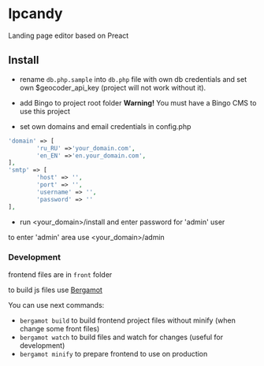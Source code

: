 # lpcandy
Landing page editor based on Preact

## Install

- rename ```db.php.sample``` into ```db.php``` file with own db credentials
and set own $geocoder_api_key (project will not work without it). 

- add Bingo to project root folder **Warning!** You must have a Bingo CMS to use this project
- set own domains and email credentials in config.php
```php
'domain' => [
        'ru_RU' =>'your_domain.com',
        'en_EN' =>'en.your_domain.com',
],
'smtp' => [
        'host' => '',
        'port' => '',
        'username' => '',
        'password' => ''
],
```
- run <your_domain>/install and enter password for 'admin' user

to enter 'admin' area use <your_domain>/admin

### Development
frontend files are in ```front``` folder

to build js files use [Bergamot](https://github.com/boomyjee/bergamot)

You can use next commands:

- ```bergamot build``` to build frontend project files without minify (when change some front files)
- ```bergamot watch``` to build files and watch for changes (useful for development)
- ```bergamot minify``` to prepare frontend to use on production

